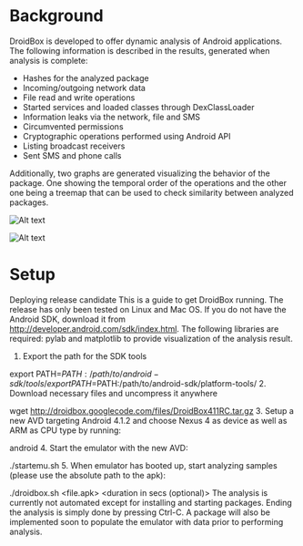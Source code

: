 Background
========

DroidBox is developed to offer dynamic analysis of Android applications. The following information is described in the results, generated when analysis is complete:

- Hashes for the analyzed package
- Incoming/outgoing network data
- File read and write operations
- Started services and loaded classes through DexClassLoader
- Information leaks via the network, file and SMS
- Circumvented permissions
- Cryptographic operations performed using Android API
- Listing broadcast receivers
- Sent SMS and phone calls


Additionally, two graphs are generated visualizing the behavior of the package. One showing the temporal order of the operations and the other one being a treemap that can be used to check similarity between analyzed packages.

![Alt text](http://dl.dropbox.com/u/1027328/behaviorsample.png "Behavior graph")


![Alt text](http://dl.dropbox.com/u/1027328/treemapsample.png "Treemap graph")

Setup
======

Deploying release candidate
This is a guide to get DroidBox running. The release has only been tested on Linux and Mac OS. If you do not have the Android SDK, download it from http://developer.android.com/sdk/index.html. The following libraries are required: pylab and matplotlib to provide visualization of the analysis result.

1. Export the path for the SDK tools

export PATH=$PATH:/path/to/android-sdk/tools/
export PATH=$PATH:/path/to/android-sdk/platform-tools/
2. Download necessary files and uncompress it anywhere

wget http://droidbox.googlecode.com/files/DroidBox411RC.tar.gz
3. Setup a new AVD targeting Android 4.1.2 and choose Nexus 4 as device as well as ARM as CPU type by running:

android 
4. Start the emulator with the new AVD:

./startemu.sh <AVD name>
5. When emulator has booted up, start analyzing samples (please use the absolute path to the apk):

./droidbox.sh <file.apk> <duration in secs (optional)> 
The analysis is currently not automated except for installing and starting packages. Ending the analysis is simply done by pressing Ctrl-C. A package will also be implemented soon to populate the emulator with data prior to performing analysis.
